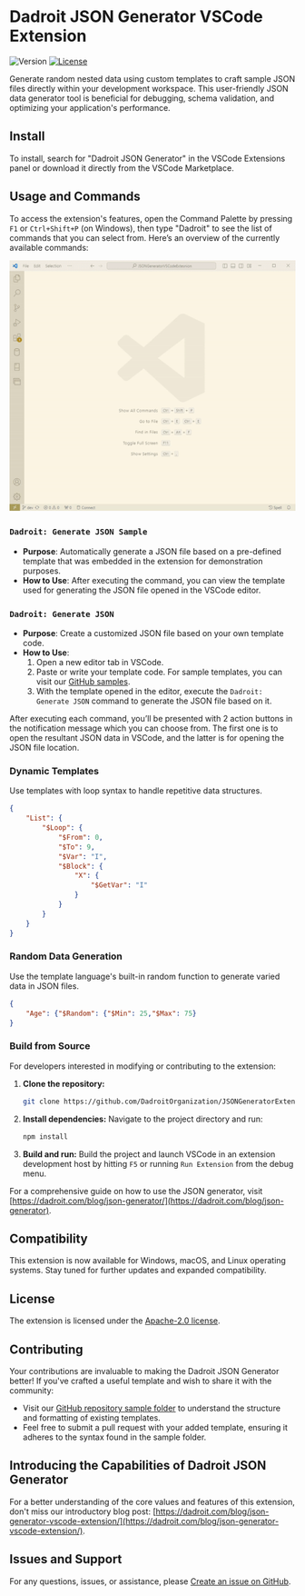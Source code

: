 # Dadroit JSON Generator VSCode Extension
![Version](https://img.shields.io/badge/version-1.1.4-brightgreen) [![License](https://img.shields.io/badge/license-Apache%202.0-blue.svg)](https://github.com/DadroitOrganization/JSONGeneratorExtension/blob/main/LICENSE)

Generate random nested data using custom templates to craft sample JSON files directly within your development workspace. This user-friendly JSON data generator tool is beneficial for debugging, schema validation, and optimizing your application's performance.

## Install

To install, search for "Dadroit JSON Generator" in the VSCode Extensions panel or download it directly from the VSCode Marketplace.

## Usage and Commands

To access the extension's features, open the Command Palette by pressing `F1` or `Ctrl+Shift+P` (on Windows), then type "Dadroit" to see the list of commands that you can select from. Here’s an overview of the currently available commands:

![Animated demonstration of using the Generate JSON Sample command in the VSCode extension.](https://raw.githubusercontent.com/DadroitOrganization/JSONGeneratorExtension/main/images/sample-command.gif)

### `Dadroit: Generate JSON Sample`

- **Purpose**: Automatically generate a JSON file based on a pre-defined template that was embedded in the extension for demonstration purposes.
- **How to Use**: After executing the command, you can view the template used for generating the JSON file opened in the VSCode editor.

### `Dadroit: Generate JSON`

- **Purpose**: Create a customized JSON file based on your own template code.
- **How to Use**:
    1. Open a new editor tab in VSCode.
    2. Paste or write your template code. For sample templates, you can visit our [GitHub samples](https://github.com/DadroitOrganization/Generator/tree/main/Samples).
    3. With the template opened in the editor, execute the `Dadroit: Generate JSON` command to generate the JSON file based on it.

After executing each command, you’ll be presented with 2 action buttons in the notification message which you can choose from. The first one is to open the resultant JSON data in VSCode, and the latter is for opening the JSON file location.

### Dynamic Templates

Use templates with loop syntax to handle repetitive data structures.

```json
{
	"List": {
		"$Loop": {
			"$From": 0,
			"$To": 9,
			"$Var": "I",
			"$Block": {
				"X": {
					"$GetVar": "I"
				}
			}
		}
	}
}
```

### Random Data Generation

Use the template language's built-in random function to generate varied data in JSON files.

```json
{
    "Age": {"$Random": {"$Min": 25,"$Max": 75}
}
```

### Build from Source

For developers interested in modifying or contributing to the extension:

1. **Clone the repository:**
   
    ```bash
    git clone https://github.com/DadroitOrganization/JSONGeneratorExtension.git
    ```
    
2. **Install dependencies:** Navigate to the project directory and run:
   
    ```bash
    npm install
    ```
    
3. **Build and run:** Build the project and launch VSCode in an extension development host by hitting `F5` or running `Run Extension` from the debug menu.

For a comprehensive guide on how to use the JSON generator, visit [https://dadroit.com/blog/json-generator/](https://dadroit.com/blog/json-generator).

## Compatibility

This extension is now available for Windows, macOS, and Linux operating systems. Stay tuned for further updates and expanded compatibility.

## License

The extension is licensed under the [Apache-2.0 license](https://github.com/DadroitOrganization/JSONGeneratorExtension/blob/main/LICENSE).

## Contributing

Your contributions are invaluable to making the Dadroit JSON Generator better! If you've crafted a useful template and wish to share it with the community:

- Visit our [GitHub repository sample folder](https://github.com/DadroitOrganization/Generator/tree/main/Samples) to understand the structure and formatting of existing templates.
- Feel free to submit a pull request with your added template, ensuring it adheres to the syntax found in the sample folder.

## Introducing the Capabilities of Dadroit JSON Generator 

For a better understanding of the core values and features of this extension, don't miss our introductory blog post: [https://dadroit.com/blog/json-generator-vscode-extension/](https://dadroit.com/blog/json-generator-vscode-extension/).

## Issues and Support

For any questions, issues, or assistance, please [Create an issue on GitHub](https://github.com/DadroitOrganization/JSONGeneratorExtension/issues).